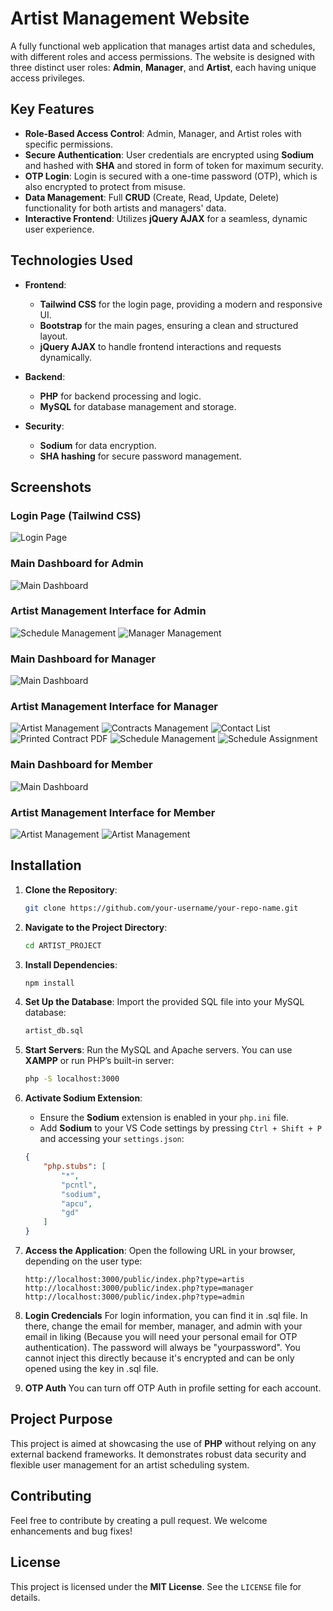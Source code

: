 # Artist Management Website

A fully functional web application that manages artist data and schedules, with different roles and access permissions. The website is designed with three distinct user roles: **Admin**, **Manager**, and **Artist**, each having unique access privileges.

## Key Features

- **Role-Based Access Control**: Admin, Manager, and Artist roles with specific permissions.
- **Secure Authentication**: User credentials are encrypted using **Sodium** and hashed with **SHA** and stored in form of token for maximum security.
- **OTP Login**: Login is secured with a one-time password (OTP), which is also encrypted to protect from misuse.
- **Data Management**: Full **CRUD** (Create, Read, Update, Delete) functionality for both artists and managers' data.
- **Interactive Frontend**: Utilizes **jQuery AJAX** for a seamless, dynamic user experience.

## Technologies Used

- **Frontend**: 
  - **Tailwind CSS** for the login page, providing a modern and responsive UI.
  - **Bootstrap** for the main pages, ensuring a clean and structured layout.
  - **jQuery AJAX** to handle frontend interactions and requests dynamically.

- **Backend**: 
  - **PHP** for backend processing and logic.
  - **MySQL** for database management and storage.

- **Security**:
  - **Sodium** for data encryption.
  - **SHA hashing** for secure password management.

## Screenshots

### Login Page (Tailwind CSS)
![Login Page](docs/landingPage.png)

### Main Dashboard for Admin
![Main Dashboard](docs/mainAdmin.png)

### Artist Management Interface for Admin
![Schedule Management](docs/admin1.png)
![Manager Management](docs/admin2.png)

### Main Dashboard for Manager
![Main Dashboard](docs/mainManager.png)

### Artist Management Interface for Manager
![Artist Management](docs/manager1.png)
![Contracts Management](docs/manager2.png)
![Contact List](docs/manager3.png)
![Printed Contract PDF](docs/manager4.png)
![Schedule Management](docs/manager5.png)
![Schedule Assignment](docs/manager6.png)

### Main Dashboard for Member
![Main Dashboard](docs/mainMember.png)

### Artist Management Interface for Member
![Artist Management](docs/member1.png)
![Artist Management](docs/member2.png)

## Installation

1. **Clone the Repository**:
    ```bash
    git clone https://github.com/your-username/your-repo-name.git
    ```

2. **Navigate to the Project Directory**:
    ```bash
    cd ARTIST_PROJECT
    ```

3. **Install Dependencies**:
    ```bash
    npm install
    ```

4. **Set Up the Database**:
    Import the provided SQL file into your MySQL database:
    ```bash
    artist_db.sql
    ```

5. **Start Servers**:
    Run the MySQL and Apache servers. You can use **XAMPP** or run PHP’s built-in server:
    ```bash
    php -S localhost:3000
    ```

6. **Activate Sodium Extension**:
    - Ensure the **Sodium** extension is enabled in your `php.ini` file.
    - Add **Sodium** to your VS Code settings by pressing `Ctrl + Shift + P` and accessing your `settings.json`:
    ```json
    {
        "php.stubs": [
            "*",
            "pcntl",
            "sodium",
            "apcu",
            "gd"
        ]
    }
    ```

7. **Access the Application**:
    Open the following URL in your browser, depending on the user type:
    ```
    http://localhost:3000/public/index.php?type=artis
    http://localhost:3000/public/index.php?type=manager
    http://localhost:3000/public/index.php?type=admin
    ```
    
8. **Login Credencials**
   For login information, you can find it in .sql file. In there, change the email for member, manager, and admin with your email in liking (Because you will need your personal email for OTP authentication). The password will always be "yourpassword". You cannot inject this directly because it's encrypted and can be only opened using the key in .sql file.

9. **OTP Auth**
   You can turn off OTP Auth in profile setting for each account.

## Project Purpose

This project is aimed at showcasing the use of **PHP** without relying on any external backend frameworks. It demonstrates robust data security and flexible user management for an artist scheduling system.

## Contributing

Feel free to contribute by creating a pull request. We welcome enhancements and bug fixes!

## License

This project is licensed under the **MIT License**. See the `LICENSE` file for details.
